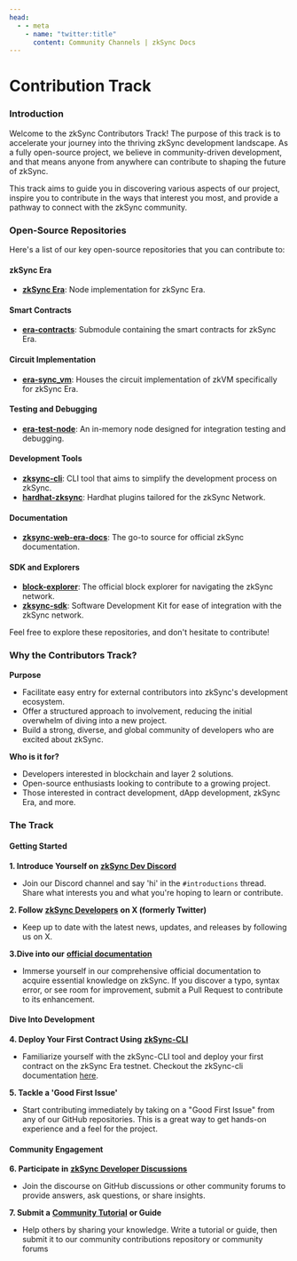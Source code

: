 ```yaml
---
head:
  - - meta
    - name: "twitter:title"
      content: Community Channels | zkSync Docs
---
```


# Contribution Track

### Introduction

Welcome to the zkSync Contributors Track! The purpose of this track is to accelerate your journey into the thriving zkSync development landscape. As a fully open-source project, we believe in community-driven development, and that means anyone from anywhere can contribute to shaping the future of zkSync.

This track aims to guide you in discovering various aspects of our project, inspire you to contribute in the ways that interest you most, and provide a pathway to connect with the zkSync community.

### Open-Source Repositories

Here's a list of our key open-source repositories that you can contribute to:

#### zkSync Era

- [**zkSync Era**](https://github.com/matter-labs/zksync-era): Node implementation for zkSync Era.

#### Smart Contracts

- [**era-contracts**](https://github.com/matter-labs/era-contracts): Submodule containing the smart contracts for zkSync Era.

#### Circuit Implementation

- [**era-sync_vm**](https://github.com/matter-labs/era-sync_vm): Houses the circuit implementation of zkVM specifically for zkSync Era.

#### Testing and Debugging

- [**era-test-node**](https://github.com/matter-labs/era-test-node): An in-memory node designed for integration testing and debugging.

#### Development Tools

- [**zksync-cli**](https://github.com/matter-labs/zksync-cli): CLI tool that aims to simplify the development process on zkSync.
- [**hardhat-zksync**](https://github.com/matter-labs/hardhat-zksync): Hardhat plugins tailored for the zkSync Network.

#### Documentation

- [**zksync-web-era-docs**](https://github.com/matter-labs/zksync-web-era-docs): The go-to source for official zkSync documentation.

#### SDK and Explorers

- [**block-explorer**](https://github.com/matter-labs/block-explorer): The official block explorer for navigating the zkSync network.
- [**zksync-sdk**](https://github.com/zksync-sdk): Software Development Kit for ease of integration with the zkSync network.

Feel free to explore these repositories, and don't hesitate to contribute!

### Why the Contributors Track?

**Purpose**

- Facilitate easy entry for external contributors into zkSync's development ecosystem.
- Offer a structured approach to involvement, reducing the initial overwhelm of diving into a new project.
- Build a strong, diverse, and global community of developers who are excited about zkSync.

**Who is it for?**

- Developers interested in blockchain and layer 2 solutions.
- Open-source enthusiasts looking to contribute to a growing project.
- Those interested in contract development, dApp development, zkSync Era, and more.

### The Track

#### Getting Started

**1. Introduce Yourself on** [**zkSync Dev Discord**](https://discord.com/invite/QKSsp7tC2x)

- Join our Discord channel and say 'hi' in the `#introductions` thread. Share what interests you and what you're hoping to learn or contribute.

**2. Follow** [**zkSync Developers**](https://twitter.com/zkSyncDevs) **on X (formerly Twitter)**

- Keep up to date with the latest news, updates, and releases by following us on X.

**3.Dive into our** [**official documentation**](https://era.zksync.io/docs/)

- Immerse yourself in our comprehensive official documentation to acquire essential knowledge on zkSync. If you discover a typo, syntax error, or see room for improvement, submit a Pull Request to contribute to its enhancement.

#### Dive Into Development

**4. Deploy Your First Contract Using** [**zkSync-CLI**](https://github.com/matter-labs/zksync-cli)

- Familiarize yourself with the zkSync-CLI tool and deploy your first contract on the zkSync Era testnet. Checkout the zkSync-cli documentation [here](../../build/tooling/zksync-cli/README.md).

**5. Tackle a 'Good First Issue'**

- Start contributing immediately by taking on a "Good First Issue" from any of our GitHub repositories. This is a great way to get hands-on experience and a feel for the project.

#### Community Engagement

**6. Participate in** [**zkSync Developer Discussions**](https://github.com/zkSync-Community-Hub/zkync-developers/discussions)

- Join the discourse on GitHub discussions or other community forums to provide answers, ask questions, or share insights.

**7. Submit a** [**Community Tutorial**](https://github.com/zkSync-Community-Hub/tutorials) **or Guide**

- Help others by sharing your knowledge. Write a tutorial or guide, then submit it to our community contributions repository or community forums
